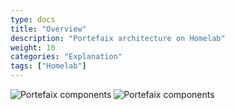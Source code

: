 ```yaml
---
type: docs
title: "Overview"
description: "Portefaix architecture on Homelab"
weight: 10
categories: "Explanation"
tags: ["Homelab"]
---
```


<img src="/img/homelab/portefaix-homelab-infra.svg" alt="Portefaix components" class="mt-3 mb-3 rounded">

<img src="/img/homelab/portefaix-homelab.svg" alt="Portefaix components" class="mt-3 mb-3 rounded">